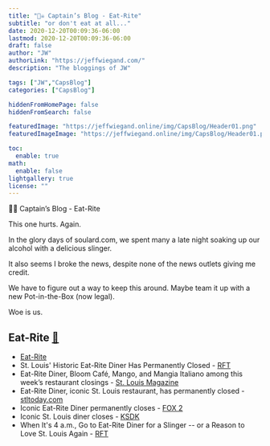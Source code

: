 ```yaml
---
title: "🏴‍☠️ Captain’s Blog - Eat-Rite"
subtitle: "or don't eat at all..."
date: 2020-12-20T00:09:36-06:00
lastmod: 2020-12-20T00:09:36-06:00
draft: false
author: "JW"
authorLink: "https://jeffwiegand.com/"
description: "The bloggings of JW"

tags: ["JW","CapsBlog"]
categories: ["CapsBlog"]

hiddenFromHomePage: false
hiddenFromSearch: false

featuredImage: "https://jeffwiegand.online/img/CapsBlog/Header01.png"
featuredImageImage: "https://jeffwiegand.online/img/CapsBlog/Header01.png"

toc:
  enable: true
math:
  enable: false
lightgallery: true
license: ""
---
```


🏴‍☠️ Captain’s Blog - Eat-Rite

This one hurts. Again.

<!--more-->

In the glory days of soulard.com, we spent many a late night soaking up our alcohol with a delicious slinger.

It also seems I broke the news, despite none of the news outlets giving me credit.

We have to figure out a way to keep this around. Maybe team it up with a new Pot-in-the-Box (now legal).

Woe is us.

## Eat-Rite [🏪](https://stlouist.com/business/eat-rite)
* [Eat-Rite](https://stlouist.com/business/eat-rite)
* St. Louis' Historic Eat-Rite Diner Has Permanently Closed - [RFT](https://www.riverfronttimes.com/foodblog/2020/12/18/st-louis-historic-eat-rite-diner-has-permanently-closed)
* Eat-Rite Diner, Bloom Café, Mango, and Mangia Italiano among this week’s restaurant closings - [St. Louis Magazine](https://www.stlmag.com/dining/eat-rite-diner-bloom-cafe-mango-and-mangia-among-this-weeks-restaurant-closings-in-st-louis/) 
* Eat-Rite Diner, iconic St. Louis restaurant, has permanently closed - [stltoday.com](https://www.stltoday.com/entertainment/dining/restaurants/off-the-menu/eat-rite-diner-iconic-st-louis-restaurant-has-permanently-closed/article_eadc6215-7725-5cf9-b15d-21fd9b6d4c5e.html) 
* Iconic Eat-Rite Diner permanently closes - [FOX 2](https://fox2now.com/news/iconic-eat-rite-diner-permanently-closes/) 
* Iconic St. Louis diner closes - [KSDK](http://rssfeeds.ksdk.com/~/640482788/0/ksdk-localnews~Iconic-St-Louis-diner-closes) 
* When It's 4 a.m., Go to Eat-Rite Diner for a Slinger -- or a Reason to Love St. Louis Again - [RFT](https://www.riverfronttimes.com/newsblog/2015/06/24/when-its-4-am-go-to-eat-rite-diner-for-a-slinger-or-a-reason-to-love-st-louis-again)

